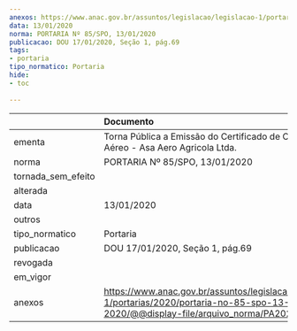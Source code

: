 ```yaml
---
anexos: https://www.anac.gov.br/assuntos/legislacao/legislacao-1/portarias/2020/portaria-no-85-spo-13-01-2020/@@display-file/arquivo_norma/PA2020-0085.pdf
data: 13/01/2020
norma: PORTARIA Nº 85/SPO, 13/01/2020
publicacao: DOU 17/01/2020, Seção 1, pág.69
tags:
- portaria
tipo_normatico: Portaria
hide: 
- toc 
 
---
```


|                    | Documento                                                                                                                                          |
|:-------------------|:---------------------------------------------------------------------------------------------------------------------------------------------------|
| ementa             | Torna Pública a Emissão do Certificado de Operador Aéreo - Asa Aero Agricola Ltda.                                                                 |
| norma              | PORTARIA Nº 85/SPO, 13/01/2020                                                                                                                     |
| tornada_sem_efeito |                                                                                                                                                    |
| alterada           |                                                                                                                                                    |
| data               | 13/01/2020                                                                                                                                         |
| outros             |                                                                                                                                                    |
| tipo_normatico     | Portaria                                                                                                                                           |
| publicacao         | DOU 17/01/2020, Seção 1, pág.69                                                                                                                    |
| revogada           |                                                                                                                                                    |
| em_vigor           |                                                                                                                                                    |
| anexos             | https://www.anac.gov.br/assuntos/legislacao/legislacao-1/portarias/2020/portaria-no-85-spo-13-01-2020/@@display-file/arquivo_norma/PA2020-0085.pdf |